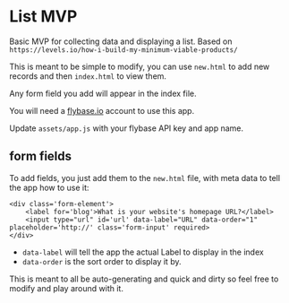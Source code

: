 # List MVP

Basic MVP for collecting data and displaying a list. Based on `https://levels.io/how-i-build-my-minimum-viable-products/`

This is meant to be simple to modify, you can use `new.html` to add new records and then `index.html` to view them.

Any form field you add will appear in the index file.

You will need a [flybase.io](https://flybase.io/) account to use this app.

Update `assets/app.js` with your flybase API key and app name.

## form fields

To add fields, you just add them to the `new.html` file, with meta data to tell the app how to use it:

```
<div class='form-element'>
	<label for='blog'>What is your website's homepage URL?</label>
	<input type="url" id='url' data-label="URL" data-order="1" placeholder='http://' class='form-input' required>
</div>
```

- `data-label` will tell the app the actual Label to display in the index
- `data-order` is the sort order to display it by.

This is meant to all be auto-generating and quick and dirty so feel free to modify and play around with it.